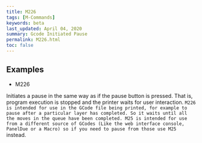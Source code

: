 ```yaml
---
title: M226
tags: [M-Commands] 
keywords: beta 
last_updated: April 04, 2020 
summary: Gcode Initiated Pause 
permalink: M226.html
toc: false 
---
```



## Examples

* M226

Initiates a pause in the same way as if the pause button is pressed. That is, program execution is stopped and the printer waits for user interaction. ` M226 is intended for use in the GCode file being printed, for example to pause after a particular layer has completed. So it waits until all the moves in the queue have been completed. M25 is intended for use from a different source of GCodes (Like the web interface console, PanelDue or a Macro) so if you need to pause from those use M25  ` instead.

